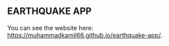 EARTHQUAKE APP
-------------

You can see the website here: https://muhammadkamil66.github.io/earthquake-app/.
